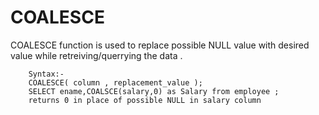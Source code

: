 # COALESCE

COALESCE function is used to replace possible NULL   value with desired value while retreiving/querrying   the data .

```
    Syntax:-
    COALESCE( column , replacement_value );
    SELECT ename,COALSCE(salary,0) as Salary from employee ;
    returns 0 in place of possible NULL in salary column 
```

